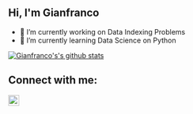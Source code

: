 
## Hi, I'm Gianfranco
- 🔭 I’m currently working on Data Indexing Problems
- 🌱 I’m currently learning Data Science on Python


[![Gianfranco's's github stats](https://github-readme-stats.vercel.app/api?username=gianfranco-s&count_private=true&include_all_commits=true&theme=radical)](https://google.com)

## Connect with me:
<!--[<img align="left" alt="codeSTACKr.com" width="22px" src="https://raw.githubusercontent.com/iconic/open-iconic/master/svg/globe.svg" />][website]-->
[<img align="left" alt="codeSTACKr | LinkedIn" width="22px" src="https://cdn.jsdelivr.net/npm/simple-icons@v3/icons/linkedin.svg" />][linkedin]
<br />

<!-- This section you create this variables that are used above -->
[website]: https://google.com
[twitter]: https://twitter.com/indrajeet_nikam
[linkedin]: https://www.linkedin.com/in/gianfranco-salomone/
